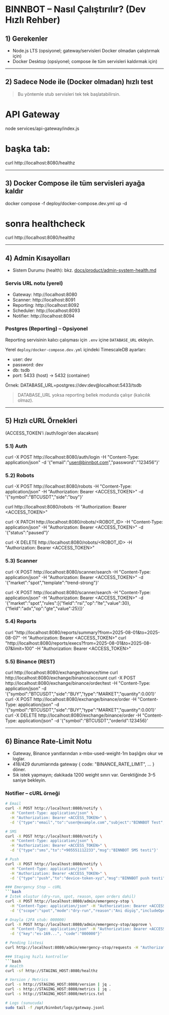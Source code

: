 # BINNBOT – Nasıl Çalıştırılır? (Dev Hızlı Rehber)

## 1) Gerekenler
- Node.js LTS (opsiyonel; gateway/servisleri Docker olmadan çalıştırmak için)
- Docker Desktop (opsiyonel; compose ile tüm servisleri kaldırmak için)

---

## 2) Sadece Node ile (Docker olmadan) hızlı test
> Bu yöntemle stub servisleri tek tek başlatabilirsin.

# API Gateway
node services/api-gateway/index.js
# başka tab:
curl http://localhost:8080/healthz

---

## 3) Docker Compose ile tüm servisleri ayağa kaldır
docker compose -f deploy/docker-compose.dev.yml up -d
# sonra healthcheck
curl http://localhost:8080/healthz

---

## 4) Admin Kısayolları
- Sistem Durumu (health): bkz. [docs/product/admin-system-health.md](./docs/product/admin-system-health.md)

### Servis URL notu (yerel)
- Gateway: http://localhost:8080
- Scanner: http://localhost:8091
- Reporting: http://localhost:8092
- Scheduler: http://localhost:8093
- Notifier: http://localhost:8094

### Postgres (Reporting) – Opsiyonel
Reporting servisinin kalıcı çalışması için `.env` içine `DATABASE_URL` ekleyin.

Yerel `deploy/docker-compose.dev.yml` içindeki TimescaleDB ayarları:
- user: dev
- password: dev
- db: tsdb
- port: 5433 (host) → 5432 (container)

Örnek:
DATABASE_URL=postgres://dev:dev@localhost:5433/tsdb

> DATABASE_URL yoksa reporting bellek modunda çalışır (kalıcılık olmaz).

---

## 5) Hızlı cURL Örnekleri
(ACCESS_TOKEN'i /auth/login'den alacaksın)

### 5.1) Auth
curl -X POST http://localhost:8080/auth/login   -H "Content-Type: application/json"   -d '{"email":"user@binnbot.com","password":"123456"}'

### 5.2) Robots
curl -X POST http://localhost:8080/robots   -H "Content-Type: application/json"   -H "Authorization: Bearer <ACCESS_TOKEN>"   -d '{"symbol":"BTCUSDT","side":"buy"}'

curl http://localhost:8080/robots -H "Authorization: Bearer <ACCESS_TOKEN>"

curl -X PATCH http://localhost:8080/robots/<ROBOT_ID>   -H "Content-Type: application/json"   -H "Authorization: Bearer <ACCESS_TOKEN>"   -d '{"status":"paused"}'

curl -X DELETE http://localhost:8080/robots/<ROBOT_ID>   -H "Authorization: Bearer <ACCESS_TOKEN>"

### 5.3) Scanner
curl -X POST http://localhost:8080/scanner/search   -H "Content-Type: application/json"   -H "Authorization: Bearer <ACCESS_TOKEN>"   -d '{"market":"spot","template":"trend-strong"}'

curl -X POST http://localhost:8080/scanner/search   -H "Content-Type: application/json"   -H "Authorization: Bearer <ACCESS_TOKEN>"   -d '{"market":"spot","rules":[{"field":"rsi","op":"lte","value":30},{"field":"adx","op":"gte","value":25}]}'

### 5.4) Reports
curl "http://localhost:8080/reports/summary?from=2025-08-01&to=2025-08-07" -H "Authorization: Bearer <ACCESS_TOKEN>"
curl "http://localhost:8080/reports/execs?from=2025-08-01&to=2025-08-07&limit=100" -H "Authorization: Bearer <ACCESS_TOKEN>"

### 5.5) Binance (REST)
curl http://localhost:8080/exchange/binance/time
curl http://localhost:8080/exchange/binance/account
curl -X POST http://localhost:8080/exchange/binance/order/test -H "Content-Type: application/json" -d '{"symbol":"BTCUSDT","side":"BUY","type":"MARKET","quantity":0.001}'
curl -X POST http://localhost:8080/exchange/binance/order -H "Content-Type: application/json" -d '{"symbol":"BTCUSDT","side":"BUY","type":"MARKET","quantity":0.001}'
curl -X DELETE http://localhost:8080/exchange/binance/order -H "Content-Type: application/json" -d '{"symbol":"BTCUSDT","orderId":123456}'

---

## 6) Binance Rate-Limit Notu
- Gateway, Binance yanıtlarından x-mbx-used-weight-1m başlığını okur ve loglar.  
- 418/429 durumlarında gateway { code: "BINANCE_RATE_LIMIT", ... } döner.  
- Sık istek yapmayın; dakikada 1200 weight sınırı var. Gerektiğinde 3–5 saniye bekleyin.

### Notifier – cURL örneği
```bash
# Email
curl -X POST http://localhost:8080/notify \
  -H "Content-Type: application/json" \
  -H "Authorization: Bearer <ACCESS_TOKEN>" \
  -d '{"type":"email","to":"user@example.com","subject":"BINNBOT Test","msg":"Merhaba!"}'

# SMS
curl -X POST http://localhost:8080/notify \
  -H "Content-Type: application/json" \
  -H "Authorization: Bearer <ACCESS_TOKEN>" \
  -d '{"type":"sms","to":"+905551112233","msg":"BINNBOT SMS testi"}'

# Push
curl -X POST http://localhost:8080/notify \
  -H "Content-Type: application/json" \
  -H "Authorization: Bearer <ACCESS_TOKEN>" \
  -d '{"type":"push","to":"device-token-xyz","msg":"BINNBOT push testi"}'

### Emergency Stop – cURL
```bash
# İstek oluştur (dry-run, spot, reason, open orders dahil)
curl -X POST http://localhost:8080/admin/emergency-stop \
  -H "Content-Type: application/json" -H "Authorization: Bearer <ACCESS_TOKEN>" \
  -d '{"scope":"spot","mode":"dry-run","reason":"Ani düşüş","includeOpenOrders":true,"symbols":["BTCUSDT","ETHUSDT"]}'

# Onayla (2FA stub: 000000)
curl -X POST http://localhost:8080/admin/emergency-stop/approve \
  -H "Content-Type: application/json" -H "Authorization: Bearer <ACCESS_TOKEN>" \
  -d '{"key":"es-169...", "code":"000000"}'

# Pending listesi
curl http://localhost:8080/admin/emergency-stop/requests -H "Authorization: Bearer <ACCESS_TOKEN>"

### Staging hızlı kontroller
```bash
# Health
curl -sf http://STAGING_HOST:8080/healthz

# Version / Metrics
curl -s http://STAGING_HOST:8080/version | jq .
curl -s http://STAGING_HOST:8080/metrics | jq .
curl -s http://STAGING_HOST:8080/metrics.txt

# Logs (sunucuda)
sudo tail -f /opt/binnbot/logs/gateway.jsonl
